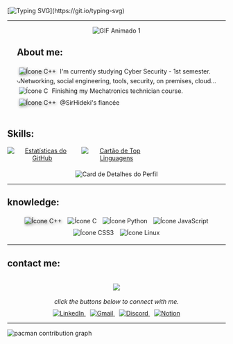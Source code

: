 [![Typing SVG](https://readme-typing-svg.demolab.com?font=Fira+Code&weight=900&duration=5001&pause=1000&color=C71ACF&width=435&lines=Hello+I'm+Gabriela+Bautista;Welcome+to+my+profile!)](https://git.io/typing-svg)
<hr>
<div align="center">
  <img src="https://media1.giphy.com/media/LMcB8XospGZO8UQq87/giphy.gif?cid=6c09b952ytfxc0uwz6o0ypdup7h1e7v8dakljcstqnolmz0k&ep=v1_internal_gif_by_id&rid=giphy.gif&ct=g" alt="GIF Animado 1">
</div>
<div style="text-align: justify; display: flex; justify-content: center;">
  <div>
    <h2>About me:</h2>
     <img src="https://cdn-icons-png.flaticon.com/512/15664/15664269.png" alt="Ícone C++" width="20" style="filter:drop-shadow(2px 2px 3px #888);margin:5px"> I'm currently studying Cyber Security - 1st semester.<br>
    ⤷Networking, social engineering, tools, security, on premises, cloud... <br>
   <img src="https://cdn-icons-png.flaticon.com/512/11260/11260831.png" alt="Ícone C" width="20" style="margin:5px"> Finishing my Mechatronics technician course.<br>
    <img src="https://cdn-icons-png.flaticon.com/512/146/146457.png" alt="Ícone C++" width="20" style="filter:drop-shadow(2px 2px 3px #888);margin:5px"> @SirHideki's fiancée
  </div>
</div>
<br>
<div><h2>Skills:</h2></div>
<div align="center">
  <div style="display:grid;grid-template-columns:repeat(auto-fit,minmax(150px,1fr));gap:10px;margin-bottom:20px">
    <a href="https://github.com/anuraghazra/github-readme-stats">
      <img src="https://github-readme-stats.vercel.app/api?username=Gabautista&show_icons=true&theme=tokyonight" alt="Estatísticas do GitHub" style="max-width:100%;height:auto">
    </a>
    <a href="https://github.com/anuraghazra/github-readme-stats">
      <img src="https://github-readme-stats.vercel.app/api/top-langs/?username=Gabautista&theme=tokyonight" alt="Cartão de Top Linguagens" style="max-width:100%;height:auto">
    </a>
    <br>
  </div>
  <img src="http://github-profile-summary-cards.vercel.app/api/cards/profile-details?username=Gabautista&theme=tokyonight" alt="Card de Detalhes do Perfil"/>
</div>
<hr>
<div><h2>knowledge:</h2></div>
<div align="center" margin-bottom:20px">
  <img src="https://cdn-icons-png.flaticon.com/512/6132/6132222.png" alt="Ícone C++" width="40" style="filter:drop-shadow(2px 2px 3px #888);margin:5px">
  <img src="https://icongr.am/devicon/c-original.svg?size=128&color=currentColor" alt="Ícone C" width="40" style="margin:5px">
  <img src="https://icongr.am/devicon/python-original.svg?size=128&color=currentColor" alt="Ícone Python" width="40" style="margin:5px">
  <img src="https://icongr.am/devicon/javascript-original.svg?size=128&color=currentColor" alt="Ícone JavaScript" width="40" style="margin:5px">
  <img src="https://icongr.am/devicon/css3-original-wordmark.svg?size=128&color=currentColor" alt="Ícone CSS3" width="40" style="margin:5px">
  <img src="https://icongr.am/devicon/linux-original.svg?size=128&color=currentColor" alt="Ícone Linux" width="40" style="margin:5px">
</div>
<hr>



  <h2>contact me:</h2>
  <br><div align="center">
  <img src="https://media3.giphy.com/media/v1.Y2lkPTc5MGI3NjExcnh6NzJmeXp3MHV4MHppZWlsZHczcWJpYmU2bWE5YWRxM3I4aWwxbSZlcD12MV9pbnRlcm5hbF9naWZfYnlfaWQmY3Q9Zw/fwzWJPb0fgZ5Vhfi2o/giphy.gif" width="350"><br>
  <p style="text-align:center;font-style:italic;margin-bottom:10px">click the buttons below to connect with me.</p>

</div>

  <div align="center" margin-top:20px">
  <a href="https://www.linkedin.com/in/gabrielavieirabautista" target="_blank" style="margin-right:10px">
    <img src="https://img.shields.io/badge/-LinkedIn-%230077B5?style=for-the-badge&logo=linkedin&logoColor=white" alt="LinkedIn">
  </a>
  <a href="mailto:gabriela.vie.bautista@gmail.com" style="margin-right:10px">
    <img src="https://img.shields.io/badge/-Gmail-%23D14836?style=for-the-badge&logo=gmail&logoColor=white" alt="Gmail">
  </a>
  <a href="https://discord.com/users/1327802393899040798" target="_blank" style="margin-right:10px">
    <img src="https://img.shields.io/badge/Discord-%235865F2?style=for-the-badge&logo=discord&logoColor=white" alt="Discord">
  </a>
  <a href="https://www.notion.so/Site-pessoal-d43437a60e544deb8ba46c66ac3f8365?pvs=4" target="_blank">
    <img src="https://img.shields.io/badge/Notion-%23000000?style=for-the-badge&logo=notion&logoColor=white" alt="Notion">
  </a>
  </div>
<hr>
<picture>
  <source media="(prefers-color-scheme: dark)" srcset="https://raw.githubusercontent.com/Gabautista/gabautista/output/pacman-contribution-graph-dark.svg">
  <source media="(prefers-color-scheme: light)" srcset="https://raw.githubusercontent.com/Gabautista/gabautista/output/pacman-contribution-graph.svg">
  <img alt="pacman contribution graph" src="https://raw.githubusercontent.com/Gabautista/gabautista/output/pacman-contribution-graph.svg">
